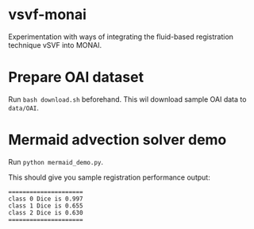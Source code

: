 # vsvf-monai
Experimentation with ways of integrating the fluid-based registration technique vSVF into MONAI.

# Prepare OAI dataset
Run `bash download.sh` beforehand. This wil download sample OAI data to `data/OAI`.

# Mermaid advection solver demo
Run `python mermaid_demo.py`.

This should give you sample registration performance output:
```
=====================
class 0 Dice is 0.997
class 1 Dice is 0.655
class 2 Dice is 0.630
=====================
```
